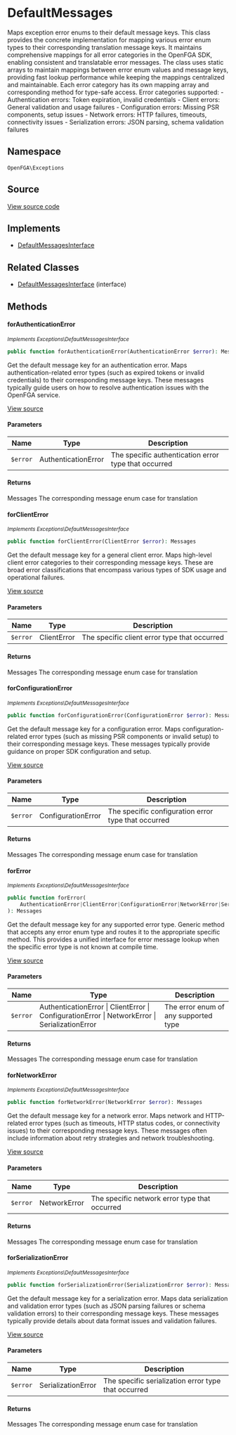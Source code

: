 # DefaultMessages

Maps exception error enums to their default message keys. This class provides the concrete implementation for mapping various error enum types to their corresponding translation message keys. It maintains comprehensive mappings for all error categories in the OpenFGA SDK, enabling consistent and translatable error messages. The class uses static arrays to maintain mappings between error enum values and message keys, providing fast lookup performance while keeping the mappings centralized and maintainable. Each error category has its own mapping array and corresponding method for type-safe access. Error categories supported: - Authentication errors: Token expiration, invalid credentials - Client errors: General validation and usage failures - Configuration errors: Missing PSR components, setup issues - Network errors: HTTP failures, timeouts, connectivity issues - Serialization errors: JSON parsing, schema validation failures

## Namespace
`OpenFGA\Exceptions`

## Source
[View source code](https://github.com/evansims/openfga-php/blob/main/src/Exceptions/DefaultMessages.php)

## Implements
* [DefaultMessagesInterface](DefaultMessagesInterface.md)

## Related Classes
* [DefaultMessagesInterface](Exceptions/DefaultMessagesInterface.md) (interface)



## Methods

                                                                                    
#### forAuthenticationError

*<small>Implements Exceptions\DefaultMessagesInterface</small>*  

```php
public function forAuthenticationError(AuthenticationError $error): Messages
```

Get the default message key for an authentication error. Maps authentication-related error types (such as expired tokens or invalid credentials) to their corresponding message keys. These messages typically guide users on how to resolve authentication issues with the OpenFGA service.

[View source](https://github.com/evansims/openfga-php/blob/main/src/Exceptions/DefaultMessagesInterface.php#L40)

#### Parameters
| Name | Type | Description |
|------|------|-------------|
| `$error` | AuthenticationError | The specific authentication error type that occurred |

#### Returns
Messages
 The corresponding message enum case for translation

#### forClientError

*<small>Implements Exceptions\DefaultMessagesInterface</small>*  

```php
public function forClientError(ClientError $error): Messages
```

Get the default message key for a general client error. Maps high-level client error categories to their corresponding message keys. These are broad error classifications that encompass various types of SDK usage and operational failures.

[View source](https://github.com/evansims/openfga-php/blob/main/src/Exceptions/DefaultMessagesInterface.php#L52)

#### Parameters
| Name | Type | Description |
|------|------|-------------|
| `$error` | ClientError | The specific client error type that occurred |

#### Returns
Messages
 The corresponding message enum case for translation

#### forConfigurationError

*<small>Implements Exceptions\DefaultMessagesInterface</small>*  

```php
public function forConfigurationError(ConfigurationError $error): Messages
```

Get the default message key for a configuration error. Maps configuration-related error types (such as missing PSR components or invalid setup) to their corresponding message keys. These messages typically provide guidance on proper SDK configuration and setup.

[View source](https://github.com/evansims/openfga-php/blob/main/src/Exceptions/DefaultMessagesInterface.php#L64)

#### Parameters
| Name | Type | Description |
|------|------|-------------|
| `$error` | ConfigurationError | The specific configuration error type that occurred |

#### Returns
Messages
 The corresponding message enum case for translation

#### forError

*<small>Implements Exceptions\DefaultMessagesInterface</small>*  

```php
public function forError(
    AuthenticationError|ClientError|ConfigurationError|NetworkError|SerializationError $error,
): Messages
```

Get the default message key for any supported error type. Generic method that accepts any error enum type and routes it to the appropriate specific method. This provides a unified interface for error message lookup when the specific error type is not known at compile time.

[View source](https://github.com/evansims/openfga-php/blob/main/src/Exceptions/DefaultMessagesInterface.php#L77)

#### Parameters
| Name | Type | Description |
|------|------|-------------|
| `$error` | AuthenticationError &#124; ClientError &#124; ConfigurationError &#124; NetworkError &#124; SerializationError | The error enum of any supported type |

#### Returns
Messages
 The corresponding message enum case for translation

#### forNetworkError

*<small>Implements Exceptions\DefaultMessagesInterface</small>*  

```php
public function forNetworkError(NetworkError $error): Messages
```

Get the default message key for a network error. Maps network and HTTP-related error types (such as timeouts, HTTP status codes, or connectivity issues) to their corresponding message keys. These messages often include information about retry strategies and network troubleshooting.

[View source](https://github.com/evansims/openfga-php/blob/main/src/Exceptions/DefaultMessagesInterface.php#L90)

#### Parameters
| Name | Type | Description |
|------|------|-------------|
| `$error` | NetworkError | The specific network error type that occurred |

#### Returns
Messages
 The corresponding message enum case for translation

#### forSerializationError

*<small>Implements Exceptions\DefaultMessagesInterface</small>*  

```php
public function forSerializationError(SerializationError $error): Messages
```

Get the default message key for a serialization error. Maps data serialization and validation error types (such as JSON parsing failures or schema validation errors) to their corresponding message keys. These messages typically provide details about data format issues and validation failures.

[View source](https://github.com/evansims/openfga-php/blob/main/src/Exceptions/DefaultMessagesInterface.php#L103)

#### Parameters
| Name | Type | Description |
|------|------|-------------|
| `$error` | SerializationError | The specific serialization error type that occurred |

#### Returns
Messages
 The corresponding message enum case for translation

